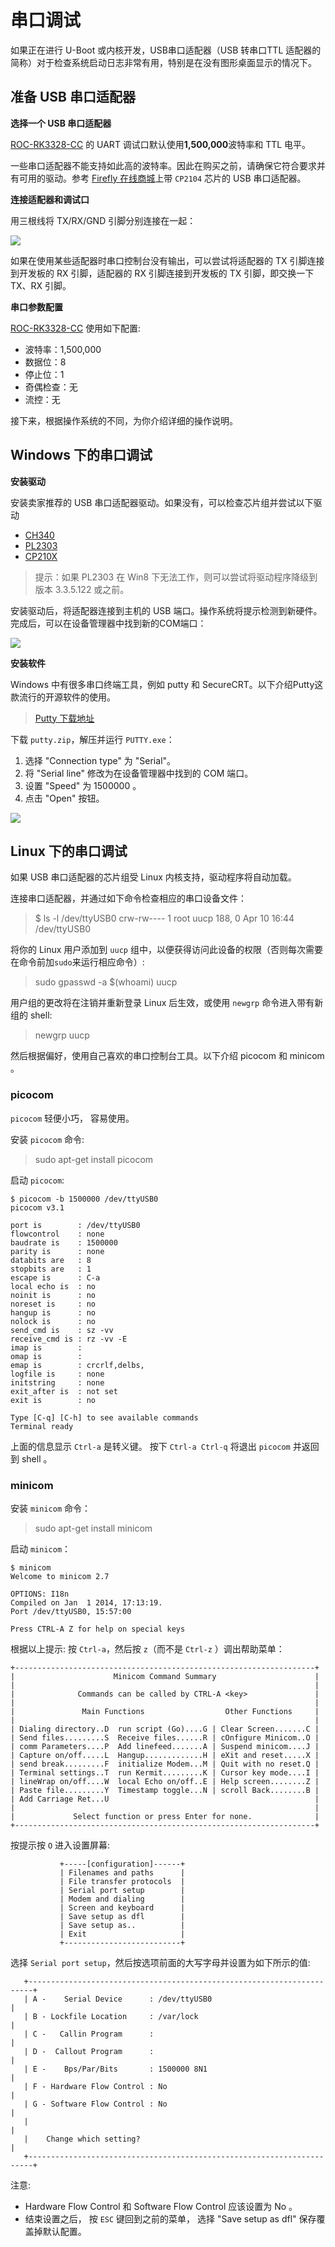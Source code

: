 # 串口调试

如果正在进行 U-Boot 或内核开发，USB串口适配器（USB 转串口TTL 适配器的简称）对于检查系统启动日志非常有用，特别是在没有图形桌面显示的情况下。

## 准备 USB 串口适配器

**选择一个 USB 串口适配器** 

[ROC-RK3328-CC] 的 UART 调试口默认使用**1,500,000**波特率和 TTL 电平。

一些串口适配器不能支持如此高的波特率。因此在购买之前，请确保它符合要求并有可用的驱动。参考 [Firefly 在线商城](https://store.t-firefly.com/goods.php?id=24)上带 `CP2104` 芯片的 USB 串口适配器。

**连接适配器和调试口**

用三根线将 TX/RX/GND 引脚分别连接在一起：

![](img/debug_con.png)

如果在使用某些适配器时串口控制台没有输出，可以尝试将适配器的 TX 引脚连接到开发板的 RX 引脚，适配器的 RX 引脚连接到开发板的 TX 引脚，即交换一下 TX、RX 引脚。

**串口参数配置**

[ROC-RK3328-CC] 使用如下配置:

- 波特率：1,500,000
- 数据位：8
- 停止位：1
- 奇偶检查：无
- 流控：无

接下来，根据操作系统的不同，为你介绍详细的操作说明。

## Windows 下的串口调试

**安装驱动**

安装卖家推荐的 USB 串口适配器驱动。如果没有，可以检查芯片组并尝试以下驱动
 - [CH340](http://www.wch.cn/downloads.php?name=pro&proid=5)
 - [PL2303](http://www.prolific.com.tw/US/ShowProduct.aspx?pcid=41)
 - [CP210X](http://www.silabs.com/products/mcu/pages/usbtouartbridgevcpdrivers.aspx)

> 提示：如果 PL2303 在 Win8 下无法工作，则可以尝试将驱动程序降级到版本 3.3.5.122 或之前。

安装驱动后，将适配器连接到主机的 USB 端口。操作系统将提示检测到新硬件。完成后，可以在设备管理器中找到新的COM端口：

![](img/debug_devicemanager_com.png)

**安装软件**

Windows 中有很多串口终端工具，例如 putty 和 SecureCRT。以下介绍Putty这款流行的开源软件的使用。

> [Putty 下载地址](http://www.chiark.greenend.org.uk/~sgtatham/putty/download.html)

下载 `putty.zip`，解压并运行 `PUTTY.exe`：

1. 选择 "Connection type" 为 "Serial"。
2. 将 "Serial line" 修改为在设备管理器中找到的 COM 端口。
3. 设置 "Speed" 为 1500000 。
4. 点击 "Open" 按钮。

![](img/debug_putty_serial.png)

## Linux 下的串口调试

如果 USB 串口适配器的芯片组受 Linux 内核支持，驱动程序将自动加载。

连接串口适配器，并通过如下命令检查相应的串口设备文件：

> $ ls -l /dev/ttyUSB0 
> crw-rw---- 1 root uucp 188, 0 Apr 10 16:44 /dev/ttyUSB0

将你的 Linux 用户添加到 `uucp` 组中，以便获得访问此设备的权限（否则每次需要在命令前加`sudo`来运行相应命令）:

> sudo gpasswd -a $(whoami) uucp

用户组的更改将在注销并重新登录 Linux 后生效，或使用 `newgrp` 命令进入带有新组的 shell:

> newgrp uucp

然后根据偏好，使用自己喜欢的串口控制台工具。以下介绍 picocom 和 minicom 。

### picocom
    
`picocom` 轻便小巧， 容易使用。

安装 `picocom` 命令:

> sudo apt-get install picocom

启动 `picocom`:

```
$ picocom -b 1500000 /dev/ttyUSB0
picocom v3.1

port is        : /dev/ttyUSB0
flowcontrol    : none
baudrate is    : 1500000
parity is      : none
databits are   : 8
stopbits are   : 1
escape is      : C-a
local echo is  : no
noinit is      : no
noreset is     : no
hangup is      : no
nolock is      : no
send_cmd is    : sz -vv
receive_cmd is : rz -vv -E
imap is        : 
omap is        : 
emap is        : crcrlf,delbs,
logfile is     : none
initstring     : none
exit_after is  : not set
exit is        : no

Type [C-q] [C-h] to see available commands
Terminal ready
```

上面的信息显示 `Ctrl-a` 是转义键。 按下 `Ctrl-a Ctrl-q` 将退出 `picocom` 并返回到 shell 。

### minicom

安装 `minicom` 命令：

> sudo apt-get install minicom

启动 `minicom`：

```
$ minicom
Welcome to minicom 2.7

OPTIONS: I18n
Compiled on Jan  1 2014, 17:13:19.
Port /dev/ttyUSB0, 15:57:00
                                                                                                                       
Press CTRL-A Z for help on special keys
```

根据以上提示: 按 `Ctrl-a`，然后按 `z`（而不是 `Ctrl-z` ）调出帮助菜单：

```
+-------------------------------------------------------------------+
|                      Minicom Command Summary                      |
|                                                                   |
|              Commands can be called by CTRL-A <key>               |
|                                                                   |
|               Main Functions                  Other Functions     |
|                                                                   |
| Dialing directory..D  run script (Go)....G | Clear Screen.......C |
| Send files.........S  Receive files......R | cOnfigure Minicom..O |
| comm Parameters....P  Add linefeed.......A | Suspend minicom....J |
| Capture on/off.....L  Hangup.............H | eXit and reset.....X |
| send break.........F  initialize Modem...M | Quit with no reset.Q |
| Terminal settings..T  run Kermit.........K | Cursor key mode....I |
| lineWrap on/off....W  local Echo on/off..E | Help screen........Z |
| Paste file.........Y  Timestamp toggle...N | scroll Back........B |
| Add Carriage Ret...U                                              |
|                                                                   |
|             Select function or press Enter for none.              |
+-------------------------------------------------------------------+
```

按提示按 `O` 进入设置屏幕:
```
           +-----[configuration]------+
           | Filenames and paths      |
           | File transfer protocols  |
           | Serial port setup        |
           | Modem and dialing        |
           | Screen and keyboard      |
           | Save setup as dfl        |
           | Save setup as..          |
           | Exit                     |
           +--------------------------+
```

选择 `Serial port setup`，然后按选项前面的大写字母并设置为如下所示的值:

```
   +-----------------------------------------------------------------------+
   | A -    Serial Device      : /dev/ttyUSB0                              |
   | B - Lockfile Location     : /var/lock                                 |
   | C -   Callin Program      :                                           |
   | D -  Callout Program      :                                           |
   | E -    Bps/Par/Bits       : 1500000 8N1                               |
   | F - Hardware Flow Control : No                                        |
   | G - Software Flow Control : No                                        |
   |                                                                       |
   |    Change which setting?                                              |
   +-----------------------------------------------------------------------+
```

注意:
* Hardware Flow Control 和 Software Flow Control 应该设置为 No 。
* 结束设置之后， 按 `ESC` 键回到之前的菜单， 选择 "Save setup as dfl" 保存覆盖掉默认配置。

[ROC-RK3328-CC]: http://www.t-firefly.com/product/rocrk3328cc.html "ROC-RK3328-CC 官网"

